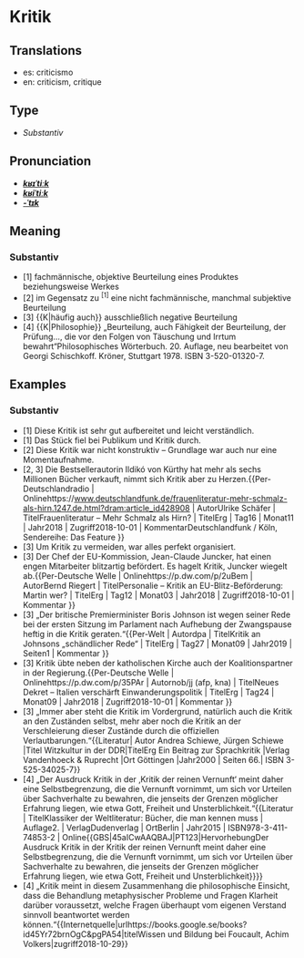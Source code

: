 # Kritik
## Translations
- es: criticismo
- en: criticism, critique
## Type
- _Substantiv_
## Pronunciation
- **_[kʁɪˈtiːk](https://commons.wikimedia.org/wiki/File:De-Kritik.ogg)_**
- **_[kʁiˈtiːk](https://commons.wikimedia.org/wiki/File:De-Kritik.ogg)_**
- **_[-ˈtɪk](https://commons.wikimedia.org/wiki/File:De-Kritik.ogg)_**
## Meaning
### Substantiv
- [1] fachmännische, objektive Beurteilung eines Produktes beziehungsweise Werkes
- [2] im Gegensatz zu <sup>[1]</sup> eine nicht fachmännische, manchmal subjektive Beurteilung
- [3] {{K|häufig auch}} ausschließlich negative Beurteilung
- [4] {{K|Philosophie}} „Beurteilung, auch Fähigkeit der Beurteilung, der Prüfung…, die vor den Folgen von Täuschung und Irrtum bewahrt“<ref>Philosophisches Wörterbuch. 20. Auflage, neu bearbeitet von Georgi Schischkoff. Kröner, Stuttgart 1978. ISBN 3-520-01320-7.</ref>
## Examples
### Substantiv
- [1] Diese Kritik ist sehr gut aufbereitet und leicht verständlich.
- [1] Das Stück fiel bei Publikum und Kritik durch.
- [2] Diese Kritik war nicht konstruktiv&nbsp;– Grundlage war auch nur eine Momentaufnahme.
- [2, 3] Die Bestsellerautorin Ildikó von Kürthy hat mehr als sechs Millionen Bücher verkauft, nimmt sich Kritik aber zu Herzen.<ref>{{Per-Deutschlandradio | Onlinehttps://www.deutschlandfunk.de/frauenliteratur-mehr-schmalz-als-hirn.1247.de.html?dram:article_id428908 | AutorUlrike Schäfer | TitelFrauenliteratur – Mehr Schmalz als Hirn? | TitelErg | Tag16 | Monat11 | Jahr2018 | Zugriff2018-10-01 | KommentarDeutschlandfunk / Köln, Sendereihe: Das Feature }}</ref>
- [3] Um Kritik zu vermeiden, war alles perfekt organisiert.
- [3] Der Chef der EU-Kommission, Jean-Claude Juncker, hat einen engen Mitarbeiter blitzartig befördert. Es hagelt Kritik, Juncker wiegelt ab.<ref>{{Per-Deutsche Welle | Onlinehttps://p.dw.com/p/2uBem | AutorBernd Riegert  | TitelPersonalie – Kritik an EU-Blitz-Beförderung: Martin wer? | TitelErg | Tag12 | Monat03 | Jahr2018 | Zugriff2018-10-01 | Kommentar }}</ref>
- [3] „Der britische Premierminister Boris Johnson ist wegen seiner Rede bei der ersten Sitzung im Parlament nach Aufhebung der Zwangspause heftig in die Kritik geraten.“<ref>{{Per-Welt | Autordpa | TitelKritik an Johnsons „schändlicher Rede“ | TitelErg | Tag27 | Monat09 | Jahr2019 | Seiten1 | Kommentar }}</ref>
- [3] Kritik übte neben der katholischen Kirche auch der Koalitionspartner in der Regierung.<ref>{{Per-Deutsche Welle | Onlinehttps://p.dw.com/p/35PAr  | Autornob/jj (afp, kna) | TitelNeues Dekret – Italien verschärft Einwanderungspolitik | TitelErg | Tag24 | Monat09 | Jahr2018 | Zugriff2018-10-01 | Kommentar }}</ref>
- [3] „Immer aber steht die Kritik im Vordergrund, natürlich auch die Kritik an den Zuständen selbst, mehr aber noch die Kritik an der Verschleierung dieser Zustände durch die offiziellen Verlautbarungen.“<ref>{{Literatur| Autor Andrea Schiewe, Jürgen Schiewe |Titel Witzkultur in der DDR|TitelErg Ein Beitrag zur Sprachkritik |Verlag Vandenhoeck & Ruprecht |Ort Göttingen  |Jahr2000 | Seiten 66.| ISBN 3-525-34025-7}}</ref>
- [4] „Der Ausdruck Kritik in der ‚Kritik der reinen Vernunft‘ meint daher eine Selbstbegrenzung, die die Vernunft vornimmt, um sich vor Urteilen über Sachverhalte zu bewahren, die jenseits der Grenzen möglicher Erfahrung liegen, wie etwa Gott, Freiheit und Unsterblichkeit.“<ref>{{Literatur | TitelKlassiker der Weltliteratur: Bücher, die man kennen muss | Auflage2. | VerlagDudenverlag | OrtBerlin | Jahr2015 | ISBN978-3-411-74853-2 | Online{{GBS|45aICwAAQBAJ|PT123|HervorhebungDer Ausdruck Kritik in der Kritik der reinen Vernunft meint daher eine Selbstbegrenzung, die die Vernunft vornimmt, um sich vor Urteilen über Sachverhalte zu bewahren, die jenseits der Grenzen möglicher Erfahrung liegen, wie etwa Gott, Freiheit und Unsterblichkeit}}}}</ref>
- [4] „Kritik meint in diesem Zusammenhang die philosophische Einsicht, dass die Behandlung metaphysischer Probleme und Fragen Klarheit darüber voraussetzt, welche Fragen überhaupt vom eigenen Verstand sinnvoll beantwortet werden können.“<ref>{{Internetquelle|urlhttps://books.google.se/books?id45Yr72brnOgC&pgPA54|titelWissen und Bildung bei Foucault, Achim Volkers|zugriff2018-10-29}}</ref>
